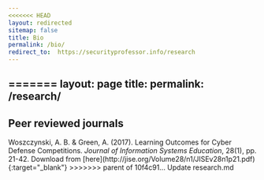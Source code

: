 ```yaml
---
<<<<<<< HEAD
layout: redirected
sitemap: false
title: Bio
permalink: /bio/
redirect_to:  https://securityprofessor.info/research
---
```

=======
layout: page
title:
permalink: /research/
---

<h2>Peer reviewed journals</h2>
Woszczynski, A. B. & Green, A. (2017). Learning Outcomes for Cyber Defense Competitions. <i>Journal of Information Systems Education</i>, 28(1), pp. 21-42.
Download from [here](http://jise.org/Volume28/n1/JISEv28n1p21.pdf){:target="_blank"}
>>>>>>> parent of 10f4c91... Update research.md
